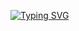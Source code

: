 <!-- https://github.com/DenverCoder1/readme-typing-svg -->
<a href="https://git.io/typing-svg"><img src="https://readme-typing-svg.demolab.com?font=Fira+Code&weight=600&pause=1000&center=true&vCenter=true&random=true&width=600&lines=the+Vinet_%3C_Vidarepu_Soltus+of+Cio.SSOO-Consite" alt="Typing SVG" /></a>
